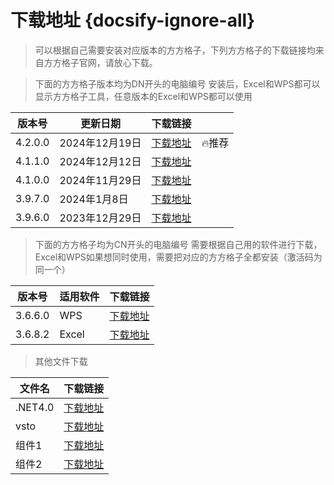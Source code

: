 # 下载地址 {docsify-ignore-all}

>可以根据自己需要安装对应版本的方方格子，下列方方格子的下载链接均来自方方格子官网，请放心下载。

>下面的方方格子版本均为DN开头的电脑编号
安装后，Excel和WPS都可以显示方方格子工具，任意版本的Excel和WPS都可以使用


|版本号|更新日期|下载链接||
|-|-|-|-|
|4.2.0.0|2024年12月19日|[下载地址](https://ffcell.lanzouu.com/ij4YT2ii2lxa)|🔥推荐|
|4.1.1.0|2024年12月12日|[下载地址](https://ffcell.lanzouu.com/iQ2YL2hxqdsf)||
|4.1.0.0|2024年11月29日|[下载地址](https://ffcell.lanzouj.com/iCtKY2gnr66b)||
|3.9.7.0|2024年1月8日|[下载地址](https://ffcell.lanzouj.com/iwhfc1kjhayh)||
|3.9.6.0|2023年12月29日|[下载地址](https://ffcell.ww2lanzouj.com/iO7s41jbnt9i)||


>下面的方方格子均为CN开头的电脑编号
需要根据自己用的软件进行下载，Excel和WPS如果想同时使用，需要把对应的方方格子全都安装（激活码为同一个）

|版本号|适用软件|下载链接|
|-|-|-|
|3.6.6.0|WPS|[下载地址](https://wwzf.lanzouv.com/iFpG62b0m1fc)|
|3.6.8.2|Excel|[下载地址](https://wwzf.lanzouv.com/imqFW2dohhuj)|


>其他文件下载

|文件名|下载链接|
|-|-|
|.NET4.0|[下载地址](https://download.microsoft.com/download/9/5/A/95A9616B-7A37-4AF6-BC36-D6EA96C8DAAE/dotNetFx40_Full_x86_x64.exe)|
|vsto|[下载地址](https://ffcell.lanzoui.com/ia8lj3g)|
|组件1|[下载地址](https://ffcell.lanzoui.com/ia8lj3g)|
|组件2|[下载地址](https://ffcell.lanzoui.com/i5jtd0b)|
